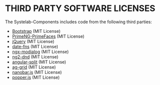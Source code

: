 THIRD PARTY SOFTWARE LICENSES
=============================

The Systelab-Components includes code from the following third parties:

* [Bootstrap](https://github.com/twbs/bootstrap) (MIT License)
* [PrimeNG-PrimeFaces](https://www.primefaces.org/primeng) (MIT License)
* [jQuery](https://jquery.com/) (MIT License)
* [date-fns](https://date-fns.org/) (MIT License)
* [ngx-modialog](https://github.com/shlomiassaf/ngx-modialog) (MIT License)
* [ng2-dnd](https://github.com/akserg/ng2-dnd) (MIT License)
* [angular-split](https://bertrandg.github.io/angular-split) (MIT License)
* [ag-grid](https://www.ag-grid.com/) (MIT License)
* [nanobar.js](http://nanobar.jacoborus.codes/) (MIT License)
* [popper.js](https://popper.js.org/) (MIT License)
